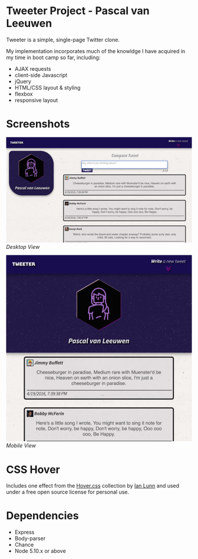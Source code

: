 # Tweeter Project - Pascal van Leeuwen

Tweeter is a simple, single-page Twitter clone.

My implementation incorporates much of the knowldge I have acquired in my time in boot camp so far, including:

- AJAX requests
- client-side Javascript
- jQuery
- HTML/CSS layout & styling
- flexbox
- responsive layout

# Screenshots

!["Desktop View"](https://github.com/Commoddity/tweeter/blob/master/doc/tweetscreen-wide.png)
_Desktop View_

!["Mobile View"](https://github.com/Commoddity/tweeter/blob/master/doc/tweetscreen-narrow.png)
_Mobile View_

# CSS Hover
Includes one effect from the [Hover.css](https://ianlunn.github.io/Hover/) collection by [Ian Lunn](https://github.com/IanLunn) and used under a free open source license for personal use.

# Dependencies
- Express
- Body-parser
- Chance
- Node 5.10.x or above
